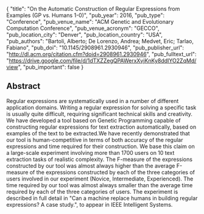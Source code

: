 {
  "title": "On the Automatic Construction of Regular Expressions from Examples (GP vs. Humans 1-0)",
  "pub_year": 2016,
  "pub_type": "Conference",
  "pub_venue_name": "ACM Genetic and Evolutionary Computation Conference",
  "pub_venue_acronym": "GECCO",
  "pub_location_city": "Denver",
  "pub_location_country": "USA",
  "pub_authors": "Bartoli, Alberto; De Lorenzo, Andrea; Medvet, Eric; Tarlao, Fabiano",
  "pub_doi": "10.1145/2908961.2930946",
  "pub_publisher_url": "http://dl.acm.org/citation.cfm?doid=2908961.2930946",
  "pub_fulltext_url": "https://drive.google.com/file/d/1dTXZZegQPAWerxXvjKnKy8ddIYO2ZqMd/view",
  "pub_important": false
}

## Abstract
Regular expressions are systematically used in a number of different application domains. Writing a regular expression for solving a specific task is usually quite difficult, requiring significant technical skills and creativity. We have developed a tool based on Genetic Programming capable of constructing regular expressions for text extraction automatically, based on examples of the text to be extracted.We have recently demonstrated that our tool is human-competitive in terms of both accuracy of the regular expressions and time required for their construction. We base this claim on a large-scale experiment involving more than 1700 users on 10 text extraction tasks of realistic complexity. The F-measure of the expressions constructed by our tool was almost always higher than the average F-measure of the expressions constructed by each of the three categories of users involved in our experiment (Novice, Intermediate, Experienced). The time required by our tool was almost always smaller than the average time required by each of the three categories of users. The experiment is described in full detail in "Can a machine replace humans in building regular expressions? A case study.", to appear in IEEE Intelligent Systems.
